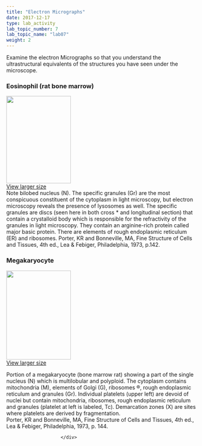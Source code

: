 ```yaml
---
title: "Electron Micrographs"
date: 2017-12-17
type: lab_activity
lab_topic_number: 7
lab_topic_name: "lab07"
weight: 2
---
```

<div class="entrybody">
						<p>Examine the electron Micrographs so that you understand the ultrastructural equivalents of the structures you have seen under the microscope.</p>

<h3>Eosinophil (rat bone marrow)</h3>

<div class="slidepopup"><div class="thumbnail"> <a href="/assets_c/2009/07/33-1270/" target="_blank" > <img src="http://ccnmtl.columbia.edu/projects/histologylab/assets/images/33-thumb-170x231-1270.jpg" width="170" height="230" alt="" class="mt-image-left"> </a><br> <a href="/assets_c/2009/07/33-1270/" target="_blank" >View larger size</a> </div><div class="slidetxt">Note bilobed nucleus (N). The specific granules (Gr) are the most conspicuous constituent of the cytoplasm in light microscopy, but electron microscopy reveals the presence of lysosomes as well. The specific granules are discs (seen here in both cross * and longitudinal section) that contain a crystalloid body which is responsible for the refractivity of the granules in light microscopy. They contain an arginine-rich protein called major basic protein. There are elements of rough endoplasmic reticulum (ER) and ribosomes. 
Porter, KR and Bonneville, <span class="caps">MA,</span> Fine Structure of Cells and Tissues, 4th ed., Lea &amp; Febiger, Philadelphia, 1973, p.142.</div></div>

<h3>Megakaryocyte</h3>

<div class="slidepopup"><div class="thumbnail"> <a href="/assets_c/2009/07/34-1273/" target="_blank" > <img src="http://ccnmtl.columbia.edu/projects/histologylab/assets/images/34-thumb-170x235-1273.jpg" width="170" height="234" alt="" class="mt-image-left"> </a><br> <a href="/assets_c/2009/07/34-1273/" target="_blank" >View larger size</a> </div><div class="slidetxt">

Portion of a megakaryocyte (bone marrow rat) showing a part of the single nucleus (N) which is multilobular and polyploid. The cytoplasm contains mitochondria (M), elements of Golgi (G), ribosomes ®, rough endoplasmic reticulum and granules (Gr). Individual platelets (upper left) are devoid of nuclei but contain mitochondria, ribosomes, rough endoplasmic reticulum and granules (platelet at left is labeled, Tc). Demarcation zones (X) are sites where platelets are derived by fragmentation. <br>
Porter, KR and Bonneville, <span class="caps">MA,</span> Fine Structure of Cells and Tissues, 4th ed., Lea &amp; Febiger, Philadelphia, 1973, p. 144.</div></div>
						
						
						</div>
